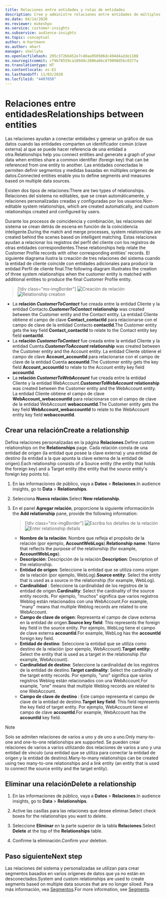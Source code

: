 ```yaml
---
title: Relaciones entre entidades y rutas de entidades
description: Cree y administre relaciones entre entidades de múltiples fuentes de datos.
ms.date: 04/14/2020
ms.reviewer: mukeshpo
ms.service: customer-insights
ms.subservice: audience-insights
ms.topic: conceptual
author: m-hartmann
ms.author: mhart
manager: shellyha
ms.openlocfilehash: 295c372bb452e7c40aa950506dc494d4a2de1108
ms.sourcegitcommit: cf9b78559ca189d4c2086a66c879098d56c0377a
ms.translationtype: HT
ms.contentlocale: es-ES
ms.lasthandoff: 11/03/2020
ms.locfileid: "4407050"
---
```

# <a name="relationships-between-entities"></a><span data-ttu-id="48bdd-103">Relaciones entre entidades</span><span class="sxs-lookup"><span data-stu-id="48bdd-103">Relationships between entities</span></span>

<span data-ttu-id="48bdd-104">Las relaciones ayudan a conectar entidades y generar un gráfico de sus datos cuando las entidades comparten un identificador común (clave externa) al que se puede hacer referencia de una entidad a otra.</span><span class="sxs-lookup"><span data-stu-id="48bdd-104">Relationships help you connect entities and generate a graph of your data when entities share a common identifier (foreign key) that can be referenced from one entity to another.</span></span> <span data-ttu-id="48bdd-105">Las entidades conectadas le permiten definir segmentos y medidas basadas en múltiples orígenes de datos.</span><span class="sxs-lookup"><span data-stu-id="48bdd-105">Connected entities enable you to define segments and measures based on multiple data sources.</span></span>

<span data-ttu-id="48bdd-106">Existen dos tipos de relaciones:</span><span class="sxs-lookup"><span data-stu-id="48bdd-106">There are two types of relationships.</span></span> <span data-ttu-id="48bdd-107">Relaciones del sistema no editables, que se crean automáticamente, y relaciones personalizadas creadas y configuradas por los usuarios.</span><span class="sxs-lookup"><span data-stu-id="48bdd-107">Non-editable system relationships, which are created automatically, and custom relationships created and configured by users.</span></span>

<span data-ttu-id="48bdd-108">Durante los procesos de coincidencia y combinación, las relaciones del sistema se crean detrás de escena en función de la coincidencia inteligente.</span><span class="sxs-lookup"><span data-stu-id="48bdd-108">During the match and merge processes, system relationships are created behind the scenes based on intelligent matching.</span></span> <span data-ttu-id="48bdd-109">Estas relaciones ayudan a relacionar los registros del perfil del cliente con los registros de otras entidades correspondientes.</span><span class="sxs-lookup"><span data-stu-id="48bdd-109">These relationships help relate the Customer Profile records with other corresponding entities' records.</span></span> <span data-ttu-id="48bdd-110">El siguiente diagrama ilustra la creación de tres relaciones del sistema cuando la entidad de cliente coincide con entidades adicionales para producir la entidad Perfil de cliente final.</span><span class="sxs-lookup"><span data-stu-id="48bdd-110">The following diagram illustrates the creation of three system relationships when the customer entity is matched with additional entities to produce the final Customer Profile entity.</span></span>

> [!div class="mx-imgBorder"]
> <span data-ttu-id="48bdd-111">![Creación de relación](media/relationships-entities-merge.png "Creación de relación")</span><span class="sxs-lookup"><span data-stu-id="48bdd-111">![Relationship creation](media/relationships-entities-merge.png "Relationship creation")</span></span>

- <span data-ttu-id="48bdd-112">La **relación *CustomerToContact*** fue creada entre la entidad Cliente y la entidad Contacto.</span><span class="sxs-lookup"><span data-stu-id="48bdd-112">***CustomerToContact* relationship** was created between the Customer entity and the Contact entity.</span></span> <span data-ttu-id="48bdd-113">La entidad Cliente obtiene el campo de clave **Contact_contactId** para relacionarse con el campo de clave de la entidad Contacto **contactId**.</span><span class="sxs-lookup"><span data-stu-id="48bdd-113">The Customer entity gets the key field **Contact_contactId** to relate to the Contact entity key field **contactId**.</span></span>
- <span data-ttu-id="48bdd-114">La **relación _CustomerToContact_** fue creada entre la entidad Cliente y la entidad Cuenta.</span><span class="sxs-lookup"><span data-stu-id="48bdd-114">**_CustomerToAccount_ relationship** was created between the Customer entity and the Account entity.</span></span> <span data-ttu-id="48bdd-115">La entidad Cliente obtiene el campo de clave **Account_accountId** para relacionarse con el campo de clave de la entidad Cuenta **accountId**.</span><span class="sxs-lookup"><span data-stu-id="48bdd-115">The Customer entity gets the key field **Account_accountId** to relate to the Account entity key field **accountId**.</span></span>
- <span data-ttu-id="48bdd-116">La **relación _CustomerToWebAccount_** fue creada entre la entidad Cliente y la entidad WebAccount.</span><span class="sxs-lookup"><span data-stu-id="48bdd-116">**_CustomerToWebAccount_ relationship** was created between the Customer entity and the WebAccount entity.</span></span> <span data-ttu-id="48bdd-117">La entidad Cliente obtiene el campo de clave **WebAccount_webaccountId** para relacionarse con el campo de clave de la entidad WebAccount **webaccountId**.</span><span class="sxs-lookup"><span data-stu-id="48bdd-117">The Customer entity gets the key field **WebAccount_webaccountId** to relate to the WebAccount entity key field **webaccountId**.</span></span>

## <a name="create-a-relationship"></a><span data-ttu-id="48bdd-118">Crear una relación</span><span class="sxs-lookup"><span data-stu-id="48bdd-118">Create a relationship</span></span>

<span data-ttu-id="48bdd-119">Defina relaciones personalizadas en la página **Relaciones**.</span><span class="sxs-lookup"><span data-stu-id="48bdd-119">Define custom relationships on the **Relationships** page.</span></span> <span data-ttu-id="48bdd-120">Cada relación consta de una entidad de origen (la entidad que posee la clave externa) y una entidad de destino (la entidad a la que apunta la clave externa de la entidad de origen).</span><span class="sxs-lookup"><span data-stu-id="48bdd-120">Each relationship consists of a Source entity (the entity that holds the foreign key) and a Target entity (the entity that the source entity's foreign key points to).</span></span>

1. <span data-ttu-id="48bdd-121">En las informaciones de público, vaya a **Datos** > **Relaciones**.</span><span class="sxs-lookup"><span data-stu-id="48bdd-121">In audience insights, go to **Data** > **Relationships**.</span></span>

2. <span data-ttu-id="48bdd-122">Selecciona **Nueva relación**.</span><span class="sxs-lookup"><span data-stu-id="48bdd-122">Select **New relationship**.</span></span>

3. <span data-ttu-id="48bdd-123">En el panel **Agregar relación**, proporcione la siguiente información:</span><span class="sxs-lookup"><span data-stu-id="48bdd-123">In the **Add relationship** pane, provide the following information:</span></span>

   > [!div class="mx-imgBorder"]
   > <span data-ttu-id="48bdd-124">![Escriba los detalles de la relación](media/relationships-add.png "Escriba los detalles de la relación")</span><span class="sxs-lookup"><span data-stu-id="48bdd-124">![Enter relationship details](media/relationships-add.png "Enter relationship details")</span></span>

   - <span data-ttu-id="48bdd-125">**Nombre de la relación**: Nombre que refleja el propósito de la relación (por ejemplo, **AccountWebLogs**).</span><span class="sxs-lookup"><span data-stu-id="48bdd-125">**Relationship name**: Name that reflects the purpose of the relationship (for example, **AccountWebLogs**).</span></span>
   - <span data-ttu-id="48bdd-126">**Descripción**: Descripción de la relación.</span><span class="sxs-lookup"><span data-stu-id="48bdd-126">**Description**: Description of the relationship.</span></span>
   - <span data-ttu-id="48bdd-127">**Entidad de origen**: Seleccione la entidad que se utiliza como origen de la relación (por ejemplo, WebLog).</span><span class="sxs-lookup"><span data-stu-id="48bdd-127">**Source entity**: Select the entity that is used as a source in the relationship (for example, WebLog).</span></span>
   - <span data-ttu-id="48bdd-128">**Cardinalidad** : Seleccione la cardinalidad de los registros de la entidad de origen.</span><span class="sxs-lookup"><span data-stu-id="48bdd-128">**Cardinality**: Select the cardinality of the source entity records.</span></span> <span data-ttu-id="48bdd-129">Por ejemplo, "muchos" significa que varios registros Weblog están relacionados con una WebAccount.</span><span class="sxs-lookup"><span data-stu-id="48bdd-129">For example, "many" means that multiple Weblog records are related to one WebAccount.</span></span>
   - <span data-ttu-id="48bdd-130">**Campo de clave de origen**: Representa el campo de clave externa en la entidad de origen.</span><span class="sxs-lookup"><span data-stu-id="48bdd-130">**Source key field**: This represents the foreign key field in the source entity.</span></span> <span data-ttu-id="48bdd-131">Por ejemplo, WebLog tiene el campo de clave externa **accountId**.</span><span class="sxs-lookup"><span data-stu-id="48bdd-131">For example, WebLog has the **accountId** foreign key field.</span></span>
   - <span data-ttu-id="48bdd-132">**Entidad de destino**: Seleccione la entidad que se utiliza como destino de la relación (por ejemplo, WebAccount).</span><span class="sxs-lookup"><span data-stu-id="48bdd-132">**Target entity**: Select the entity that is used as a target in the relationship (for example, WebAccount).</span></span>
   - <span data-ttu-id="48bdd-133">**Cardinalidad de destino**: Seleccione la cardinalidad de los registros de la entidad de destino.</span><span class="sxs-lookup"><span data-stu-id="48bdd-133">**Target cardinality**: Select the cardinality of the target entity records.</span></span> <span data-ttu-id="48bdd-134">Por ejemplo, "uno" significa que varios registros Weblog están relacionados con una WebAccount.</span><span class="sxs-lookup"><span data-stu-id="48bdd-134">For example, "one" means that multiple Weblog records are related to one WebAccount.</span></span>
   - <span data-ttu-id="48bdd-135">**Campo de clave de destino** : Este campo representa el campo de clave de la entidad de destino.</span><span class="sxs-lookup"><span data-stu-id="48bdd-135">**Target key field**: This field represents the key field of target entity.</span></span> <span data-ttu-id="48bdd-136">Por ejemplo, WebAccount tiene el campo de clave **accountId**.</span><span class="sxs-lookup"><span data-stu-id="48bdd-136">For example, WebAccount has the **accountId** key field.</span></span>

> [!NOTE]
> <span data-ttu-id="48bdd-137">Solo se admiten relaciones de varios a uno y de uno a uno.</span><span class="sxs-lookup"><span data-stu-id="48bdd-137">Only many-to-one and one-to-one relationships are supported.</span></span> <span data-ttu-id="48bdd-138">Se pueden crear relaciones de varios a varios utilizando dos relaciones de varios a uno y una entidad de vínculo (una entidad que se utiliza para conectar la entidad de origen y la entidad de destino).</span><span class="sxs-lookup"><span data-stu-id="48bdd-138">Many-to-many relationships can be created using two many-to-one relationships and a link entity (an entity that is used to connect the source entity and the target entity).</span></span>

## <a name="delete-a-relationship"></a><span data-ttu-id="48bdd-139">Eliminar una relación</span><span class="sxs-lookup"><span data-stu-id="48bdd-139">Delete a relationship</span></span>

1. <span data-ttu-id="48bdd-140">En las informaciones de público, vaya a **Datos** > **Relaciones**.</span><span class="sxs-lookup"><span data-stu-id="48bdd-140">In audience insights, go to **Data** > **Relationships**.</span></span>

2. <span data-ttu-id="48bdd-141">Active las casillas para las relaciones que desee eliminar.</span><span class="sxs-lookup"><span data-stu-id="48bdd-141">Select check boxes for the relationships you want to delete.</span></span>

3. <span data-ttu-id="48bdd-142">Seleccione **Eliminar** en la parte superior de la tabla **Relaciones**.</span><span class="sxs-lookup"><span data-stu-id="48bdd-142">Select **Delete** at the top of the **Relationships** table.</span></span>

4. <span data-ttu-id="48bdd-143">Confirme la eliminación.</span><span class="sxs-lookup"><span data-stu-id="48bdd-143">Confirm your deletion.</span></span>

## <a name="next-step"></a><span data-ttu-id="48bdd-144">Paso siguiente</span><span class="sxs-lookup"><span data-stu-id="48bdd-144">Next step</span></span>

<span data-ttu-id="48bdd-145">Las relaciones del sistema y personalizadas se utilizan para crear segmentos basados en varios orígenes de datos que ya no están en desconectados.</span><span class="sxs-lookup"><span data-stu-id="48bdd-145">System and custom relationships are used to create segments based on multiple data sources that are no longer siloed.</span></span> <span data-ttu-id="48bdd-146">Para más información, vea [Segmentos](segments.md).</span><span class="sxs-lookup"><span data-stu-id="48bdd-146">For more information, see [Segments](segments.md).</span></span>
